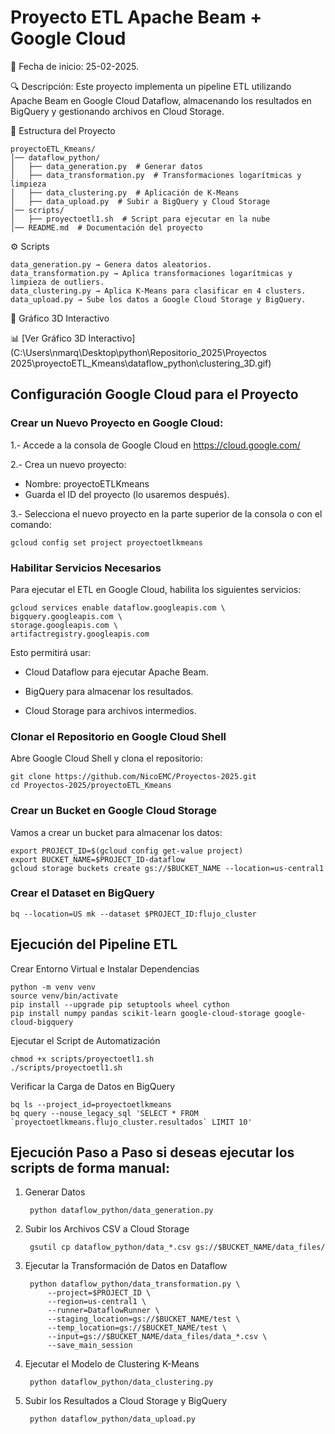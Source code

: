 # Proyecto ETL Apache Beam + Google Cloud

📅 Fecha de inicio: 25-02-2025.

🔍 Descripción: Este proyecto implementa un pipeline ETL utilizando Apache Beam en Google Cloud Dataflow, almacenando los resultados en BigQuery y gestionando archivos en Cloud Storage.

📂 Estructura del Proyecto

    proyectoETL_Kmeans/
    │── dataflow_python/
    │   ├── data_generation.py  # Generar datos
    │   ├── data_transformation.py  # Transformaciones logarítmicas y limpieza
    │   ├── data_clustering.py  # Aplicación de K-Means
    │   ├── data_upload.py  # Subir a BigQuery y Cloud Storage
    │── scripts/
    │   ├── proyectoetl1.sh  # Script para ejecutar en la nube
    │── README.md  # Documentación del proyecto


⚙️ Scripts 

    data_generation.py → Genera datos aleatorios.
    data_transformation.py → Aplica transformaciones logarítmicas y limpieza de outliers.
    data_clustering.py → Aplica K-Means para clasificar en 4 clusters.
    data_upload.py → Sube los datos a Google Cloud Storage y BigQuery.

🔹 Gráfico 3D Interactivo

📊 [Ver Gráfico 3D Interactivo](C:\Users\nmarq\Desktop\python\Repositorio_2025\Proyectos 2025\proyectoETL_Kmeans\dataflow_python\clustering_3D.gif)

## Configuración Google Cloud para el Proyecto

### Crear un Nuevo Proyecto en Google Cloud:

1.- Accede a la consola de Google Cloud en https://cloud.google.com/

2.- Crea un nuevo proyecto:

*   Nombre: proyectoETLKmeans
*   Guarda el ID del proyecto (lo usaremos después).

3.- Selecciona el nuevo proyecto en la parte superior de la consola o con el comando:

    gcloud config set project proyectoetlkmeans

    
### Habilitar Servicios Necesarios
Para ejecutar el ETL en Google Cloud, habilita los siguientes servicios:

    gcloud services enable dataflow.googleapis.com \
    bigquery.googleapis.com \
    storage.googleapis.com \
    artifactregistry.googleapis.com

Esto permitirá usar:

* Cloud Dataflow para ejecutar Apache Beam.

* BigQuery para almacenar los resultados.

* Cloud Storage para archivos intermedios.


### Clonar el Repositorio en Google Cloud Shell

Abre Google Cloud Shell y clona el repositorio:

    git clone https://github.com/NicoEMC/Proyectos-2025.git
    cd Proyectos-2025/proyectoETL_Kmeans

### Crear un Bucket en Google Cloud Storage

Vamos a crear un bucket para almacenar los datos:

    export PROJECT_ID=$(gcloud config get-value project)
    export BUCKET_NAME=$PROJECT_ID-dataflow
    gcloud storage buckets create gs://$BUCKET_NAME --location=us-central1

### Crear el Dataset en BigQuery

    bq --location=US mk --dataset $PROJECT_ID:flujo_cluster



## Ejecución del Pipeline ETL

Crear Entorno Virtual e Instalar Dependencias

    python -m venv venv
    source venv/bin/activate
    pip install --upgrade pip setuptools wheel cython
    pip install numpy pandas scikit-learn google-cloud-storage google-cloud-bigquery

Ejecutar el Script de Automatización

    chmod +x scripts/proyectoetl1.sh
    ./scripts/proyectoetl1.sh

Verificar la Carga de Datos en BigQuery

    bq ls --project_id=proyectoetlkmeans
    bq query --nouse_legacy_sql 'SELECT * FROM `proyectoetlkmeans.flujo_cluster.resultados` LIMIT 10'


## Ejecución Paso a Paso si deseas ejecutar los scripts de forma manual:

1. Generar Datos

        python dataflow_python/data_generation.py

2. Subir los Archivos CSV a Cloud Storage

        gsutil cp dataflow_python/data_*.csv gs://$BUCKET_NAME/data_files/

3. Ejecutar la Transformación de Datos en Dataflow    

        python dataflow_python/data_transformation.py \
            --project=$PROJECT_ID \
            --region=us-central1 \
            --runner=DataflowRunner \
            --staging_location=gs://$BUCKET_NAME/test \
            --temp_location=gs://$BUCKET_NAME/test \
            --input=gs://$BUCKET_NAME/data_files/data_*.csv \
            --save_main_session

4. Ejecutar el Modelo de Clustering K-Means

        python dataflow_python/data_clustering.py

5. Subir los Resultados a Cloud Storage y BigQuery

        python dataflow_python/data_upload.py

